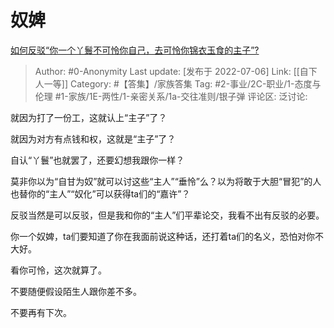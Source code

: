 # 奴婢
[如何反驳“你一个丫鬟不可怜你自己，去可怜你锦衣玉食的主子”?](https://www.zhihu.com/question/488407529/answer/2562009738)

> Author: #0-Anonymity
> Last update: [发布于 2022-07-06]
> Link: [[自下人一等]]
> Category: #【答集】/家族答集
> Tag: #2-事业/2C-职业/1-态度与伦理 #1-家族/1E-两性/1-亲密关系/1a-交往准则/银子弹
> 评论区:
> 泛讨论:

就因为打了一份工，这就认上“主子”了？

就因为对方有点钱和权，这就是“主子”了？

自认“丫鬟”也就罢了，还要幻想我跟你一样？

莫非你以为“自甘为奴”就可以讨这些“主人”“垂怜”么？以为将敢于大胆“冒犯”的人也替你的“主人”“奴化”可以获得ta们的“嘉许”？

反驳当然是可以反驳，但是我和你的“主人”们平辈论交，我看不出有反驳的必要。

你一个奴婢，ta们要知道了你在我面前说这种话，还打着ta们的名义，恐怕对你不大好。

看你可怜，这次就算了。

不要随便假设陌生人跟你差不多。

不要再有下次。

